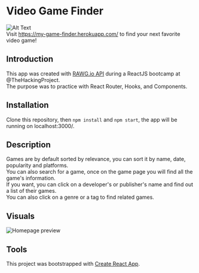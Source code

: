 # Video Game Finder

![Alt Text](https://media.giphy.com/media/FMapondVtL2Fi/giphy.gif)  
Visit https://my-game-finder.herokuapp.com/ to find your next favorite video game!  

## Introduction  

This app was created with [RAWG.io API](https://api.rawg.io/docs/) during a ReactJS bootcamp at @TheHackingProject.  
The purpose was to practice with React Router, Hooks, and Components.  

## Installation  

Clone this repository, then `npm install` and `npm start`, the app will be running on localhost:3000/.  

## Description  

Games are by default sorted by relevance, you can sort it by name, date, popularity and platforms.  
You can also search for a game, once on the game page you will find all the game's information.  
If you want, you can click on a developer's or publisher's name and find out a list of their games.  
You can also click on a genre or a tag to find related games.

## Visuals

![Homepage preview](https://github.com/cha-fa/progame-react/blob/master/src/images/preview_gifs/homepage.gif?raw=true)
## Tools  

This project was bootstrapped with [Create React App](https://github.com/facebook/create-react-app).  
